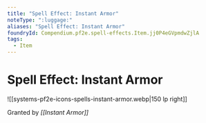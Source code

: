 ```yaml
---
title: "Spell Effect: Instant Armor"
noteType: ":luggage:"
aliases: "Spell Effect: Instant Armor"
foundryId: Compendium.pf2e.spell-effects.Item.jj0P4eGVpmdwZjlA
tags:
  - Item
---
```


# Spell Effect: Instant Armor
![[systems-pf2e-icons-spells-instant-armor.webp|150 lp right]]

Granted by _[[Instant Armor]]_

